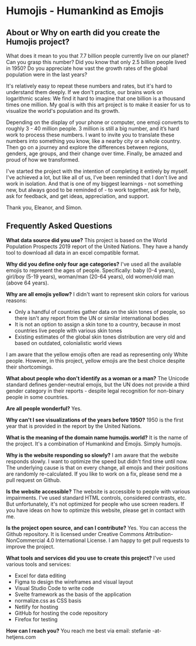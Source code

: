 # Humojis - Humankind as Emojis

## About or Why on earth did you create the Humojis project?

What does it mean to you that 7.7 billion people currently live on our planet? Can you grasp this number? Did you know that only 2.5 billion people lived in 1950? Do you appreciate how vast the growth rates of the global population were in the last years?

It's relatively easy to repeat these numbers and rates, but it's hard to understand them deeply. If we don't practice, our brains work on logarithmic scales: We find it hard to imagine that one billion is a thousand times one million. My goal is with this art project is to make it easier for us to visualize the world's population and its growth.

Depending on the display of your phone or computer, one emoji converts to roughly 3 - 40 million people. 3 million is still a big number, and it’s hard work to process these numbers. I want to invite you to translate these numbers into something you know, like a nearby city or a whole country. Then go on a journey and explore the differences between regions, genders, age groups, and their change over time. Finally, be amazed and proud of how we transformed.

I've started the project with the intention of completing it entirely by myself. I've achieved a lot, but like all of us, I’ve been reminded that I don't live and work in isolation. And that is one of my biggest learnings - not something new, but always good to be reminded of - to work together, ask for help, ask for feedback, and get ideas, appreciation, and support.

Thank you, Eleanor, and Simon.

## Frequently Asked Questions

__What data source did you use?__
This project is based on the World Population Prospects 2019 report of the United Nations. They have a handy tool to download all data in an excel compatible format.

__Why did you define only four age categories?__
I've used all the available emojis to represent the ages of people. Specifically: baby (0-4 years), girl/boy (5-19 years), woman/man (20-64 years), old women/old man (above 64 years).

__Why are all emojis yellow?__
I didn't want to represent skin colors for various reasons:

- Only a handful of countries gather data on the skin tones of people, so there isn't any report from the UN or similar international bodies
- It is not an option to assign a skin tone to a country, because in most countries live people with various skin tones
- Existing estimates of the global skin tones distribution are very old and based on outdated, colonialistic world views

I am aware that the yellow emojis often are read as representing only White people. However, in this project, yellow emojis are the best choice despite their shortcomings.

__What about people who don't identify as a woman or a man?__
The Unicode standard defines gender-neutral emojis, but the UN does not provide a third gender category in their reports - despite legal recognition for non-binary people in some countries.

__Are all people wonderful?__
Yes.

__Why can't I see visualizations of the years before 1950?__
1950 is the first year that is provided in the report by the United Nations.

__What is the meaning of the domain name humojis.world?__
It is the name of the project. It's a combination of Humankind and Emojis. Simply humojis.

__Why is the website responding so slowly?__
I am aware that the website responds slowly. I want to optimize the speed but didn't find time until now. The underlying cause is that on every change, all emojis and their positions are randomly re-calculated. If you like to work on a fix, please send me a pull request on Github.

__Is the website accessible?__
The website is accessible to people with various impairments. I've used standard HTML controls, considered contrasts, etc. But unfortunately, it's not optimized for people who use screen readers. If you have ideas on how to optimize this website, please get in contact with me.

__Is the project open source, and can I contribute?__
Yes. You can access the Github repository. It is licensed under Creative Commons Attribution-NonCommercial 4.0 International License. I am happy to get pull requests to improve the project.

__What tools and services did you use to create this project?__
I've used various tools and services:
- Excel for data editing
- Figma to design the wireframes and visual layout
- Visual Studio Code to write code
- Svelte framework as the basis of the application
- normalize.css as CSS basis
- Netlify for hosting
- GitHub for hosting the code repository
- Firefox for testing

__How can I reach you?__
You reach me best via email: stefanie -at- hetjens.com